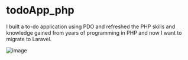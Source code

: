 # todoApp_php
I built a to-do application using PDO and refreshed the PHP skills and knowledge gained from years of programming in PHP and now I want to migrate to Laravel.

![image](https://user-images.githubusercontent.com/11165574/176345225-92600b45-4032-4e3d-9b16-e5ad4e4d5523.png)
